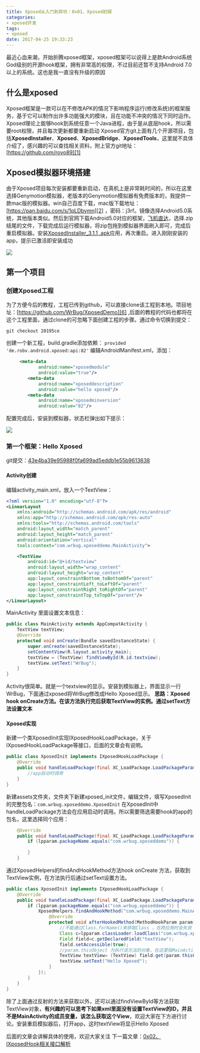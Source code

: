 ```yaml
---
title: Xposed从入门到弃坑：0x01、Xposed初探
categories:
- xposed开发
tags: 
- xposed
date: 2017-04-25 19:33:23
---
```


最近心血来潮，开始折腾xposed框架，xposed框架可以说得上是款Android系统God级别的开源hook框架，拥有非常高的权限，不过目前还暂不支持Android 7.0 以上的系统。这也是我一直没有升级的原因
<!--more-->
## 什么是xposed
Xposed框架是一款可以在不修改APK的情况下影响程序运行(修改系统)的框架服务，基于它可以制作出许多功能强大的模块，且在功能不冲突的情况下同时运作。Xposed理论上能够hook到系统任意一个Java进程，由于是从底层hook，所以需要root权限，并且每次更新都要重新启动
Xposed官方git上面有几个开源项目，包括**XposedInstaller**、**Xposed**、**XposedBridge**、**XposedTools**，这里就不具体介绍了，感兴趣的可以查找相关资料，附上官方git地址：[https://github.com/rovo89][1]

## Xposed模拟器环境搭建
由于Xposed项目每次安装都要重新启动，在真机上是非常耗时间的，所以在这里选择Genymotion模拟器，老版本的Genymotion模拟器有免费版本的，我提供一款mac版的模拟器。win自己百度下载，mac版下载地址：[https://pan.baidu.com/s/1pLDbymn][2] ，密码：j3rf。镜像选择Android5.0系统，其他版本类似。然后到官网下载Android5.0对应的框架，[飞机直达][3]，选择.zip结尾的文件，下载完成后运行模拟器，将zip包拖到模拟器界面刷入即可，完成后重启模拟器。安装[XposedInstaller_3.1.1 .apk][4]应用，再次重启。进入刚刚安装的app，提示已激活即安装成功

![][5]

## 第一个项目

### 创建Xposed工程
为了方便今后的教程，工程已传到github，可以直接clone该工程到本地。项目地址：[https://github.com/WrBug/XposedDemo][6] ,后面的教程的代码也都将在这个工程里面，通过clone的可忽略下面创建工程的步骤。通过命令切换到提交：

``` vim
git checkout 20195ce
```

创建一个新工程，build.gradle添加依赖：
`provided 'de.robv.android.xposed:api:82'`
编辑AndroidManifest.xml，添加：

``` xml
     <meta-data
            android:name="xposedmodule"
            android:value="true"/>
        <meta-data
            android:name="xposeddescription"
            android:value="hello xposed"/>
        <meta-data
            android:name="xposedminversion"
            android:value="82"/>
```
配置完成后，安装到模拟器，状态栏弹出如下提示：

![][7]

### 第一个框架：Hello Xposed 
git提交：[43e4ba39e95988f0fa699ad5eddb1e55b9613638][8]
#### Activity创建
编辑activity_main.xml，放入一个TextView：

``` xml
<?xml version="1.0" encoding="utf-8"?>
<LinearLayout
    xmlns:android="http://schemas.android.com/apk/res/android"
    xmlns:app="http://schemas.android.com/apk/res-auto"
    xmlns:tools="http://schemas.android.com/tools"
    android:layout_width="match_parent"
    android:layout_height="match_parent"
    android:orientation="vertical"
    tools:context="com.wrbug.xposeddemo.MainActivity">

    <TextView
        android:id="@+id/textview"
        android:layout_width="wrap_content"
        android:layout_height="wrap_content"
        app:layout_constraintBottom_toBottomOf="parent"
        app:layout_constraintLeft_toLeftOf="parent"
        app:layout_constraintRight_toRightOf="parent"
        app:layout_constraintTop_toTopOf="parent"/>
</LinearLayout>

```
MainActivity 里面设置文本信息：

``` java
public class MainActivity extends AppCompatActivity {
	TextView textView;
    @Override
    protected void onCreate(Bundle savedInstanceState) {
        super.onCreate(savedInstanceState);
        setContentView(R.layout.activity_main);
        textView = (TextView) findViewById(R.id.textview);
        textView.setText("WrBug");
    }
}
```
Activity很简单。就是一个textview的显示。安装到模拟器上，界面显示一行WrBug，下面通过xposed将WrBug修改成Hello Xposed显示。
**思路：Xposed hook onCreate方法。在该方法执行完后获取TextView的实例。通过setText方法设置文本**

#### Xposed实现
新建一个类XposedInit实现IXposedHookLoadPackage，关于IXposedHookLoadPackage等接口，后面的文章会有说明。

``` java
public class XposedInit implements IXposedHookLoadPackage {
    @Override
    public void handleLoadPackage(final XC_LoadPackage.LoadPackageParam lpparam){
		//app启动时调用
    }
}
```
新建assets文件夹，文件夹下新建xposed_init文件，编辑文件，填写XposedInit的完整包名：`com.wrbug.xposeddemo.XposedInit`
在XposedInit中handleLoadPackage方法会在应用启动时调用。所以需要筛选需要hook的app的包名，这里选择同个应用：

``` java
    @Override
    public void handleLoadPackage(final XC_LoadPackage.LoadPackageParam lpparam){
        if (lpparam.packageName.equals("com.wrbug.xposeddemo")) {
            
        }
    }
```
通过XposedHelpers的findAndHookMethod方法hook onCreate 方法，获取到TextView实例，在方法执行后通过setText设置方法。

``` java
public class XposedInit implements IXposedHookLoadPackage {
    @Override
    public void handleLoadPackage(final XC_LoadPackage.LoadPackageParam lpparam) {
        if (lpparam.packageName.equals("com.wrbug.xposeddemo")) {
            XposedHelpers.findAndHookMethod("com.wrbug.xposeddemo.MainActivity", lpparam.classLoader, "onCreate", Bundle.class, new XC_MethodHook() {
                @Override
                protected void afterHookedMethod(MethodHookParam param) throws Throwable {
                    //不能通过Class.forName()来获取Class ，在跨应用时会失效
                    Class c=lpparam.classLoader.loadClass("com.wrbug.xposeddemo.MainActivity");
                    Field field=c.getDeclaredField("textView");
                    field.setAccessible(true);
                    //param.thisObject 为执行该方法的对象，在这里指MainActivity
                    TextView textView= (TextView) field.get(param.thisObject);
                    textView.setText("Hello Xposed");
                }
            });
        }
    }
}
```
除了上面通过反射的方法来获取以外，还可以通过findViewById等方法获取TextView对象，**有兴趣的可以思考下如果xml里面没有设置TextView的ID，并且不是MainActivity的成员变量，该怎么获取这个View**，欢迎大家在下方进行讨论。安装重启模拟器后，打开app，这时textView将显示Hello Xposed

后面的文章会讲解具体的使用，欢迎大家关注
下一篇文章：[0x02、IXposedHook相关接口解析][9]


  [1]: https://github.com/rovo89
  [2]: https://pan.baidu.com/s/1pLDbymn
  [3]: http://dl-xda.xposed.info/framework/sdk21/x86/
  [4]: https://pan.wrbug.com/f.php?k=d8c93
  [5]: /upload/2017/04/20170425-200857.png
  [6]: https://github.com/WrBug/XposedDemo
  [7]: /upload/2017/04/20170425-210004.png
  [8]: https://github.com/WrBug/XposedDemo/tree/43e4ba39e95988f0fa699ad5eddb1e55b9613638
  [9]: /2017/04/26/Xposed%E4%BB%8E%E5%85%A5%E9%97%A8%E5%88%B0%E5%BC%83%E5%9D%91%EF%BC%9A0x02%E3%80%81IXposedHook%E7%9B%B8%E5%85%B3%E6%8E%A5%E5%8F%A3%E8%A7%A3%E6%9E%90/
